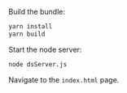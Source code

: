 Build the bundle:

```bash
yarn install
yarn build
```

Start the node server:
```bash
node dsServer.js
```

Navigate to the `index.html` page.
